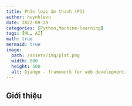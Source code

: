 ```yaml
---
title: Phân loại âm thanh (P1)
author: huynhlevu
date: 2022-09-20
categories: [Python,Machine-learning]
tags: [ML, AI]
math: true
mermaid: true
image:
  path: /assets/img/plat.png
  width: 800
  height: 500
  alt: Django - framework for web development.
---
```

## Giới thiệu 
